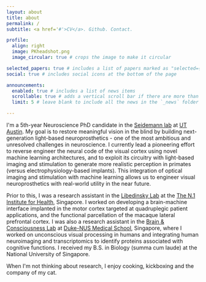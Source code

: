 ```yaml
---
layout: about
title: about
permalink: /
subtitle: <a href='#'>CV</a>. Github. Contact.

profile:
  align: right
  image: PKheadshot.png
  image_circular: true # crops the image to make it circular

selected_papers: true # includes a list of papers marked as "selected={true}"
social: true # includes social icons at the bottom of the page

announcements:
  enabled: true # includes a list of news items
  scrollable: true # adds a vertical scroll bar if there are more than 3 news items
  limit: 5 # leave blank to include all the news in the `_news` folder

---
```


I'm a 5th-year Neuroscience PhD candidate in the [Seidemann lab](https://seidemannlab.site/) at [UT Austin](https://inp.neuroscience.utexas.edu/). My goal is to restore meaningful vision in the blind by building next-generation light-based neuroprosthetics - one of the most ambitious and unresolved challenges in neuroscience. I currently lead a pioneering effort to reverse engineer the neural code of the visual cortex using novel machine learning architectures, and to exploit its circuitry with light-based imaging and stimulation to generate more realistic perception in primates (versus electrophysiology-based implants). This integration of optical imaging and stimulation with machine learning allows us to engineer visual neuroprosthetics with real-world utility in the near future.

Prior to this, I was a research assistant in the [Libedinsky Lab](http://libedinskylab.com/) at the [The N.1 Institute for Health](https://n1labs.org/), Singapore. I worked on developing a brain-machine interface implanted in the motor cortex targeted at quadruplegic patient applications, and the functional parcellation of the macaque lateral prefrontal cortex. I was also a research assistant in the [Brain & Consciousness Lab](https://sites.google.com/site/brainconsciousnesslab/about-us?authuser=0) at [Duke-NUS Medical School](https://www.duke-nus.edu.sg/), Singapore, where I worked on unconscious visual processing in humans and integrating human neuroimaging and transcriptomics to identify proteins associated with cognitive functions. I received my B.S. in Biology (summa cum laude) at the National University of Singapore.

When I'm not thinking about research, I enjoy cooking, kickboxing and the company of my cat.
